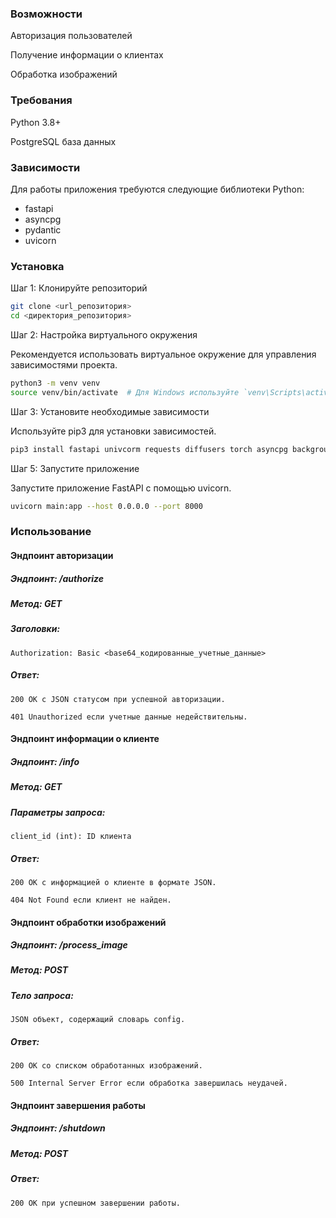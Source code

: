 ### Возможности
Авторизация пользователей

Получение информации о клиентах

Обработка изображений

### Требования
Python 3.8+

PostgreSQL база данных

### Зависимости

Для работы приложения требуются следующие библиотеки Python:
* fastapi
* asyncpg
* pydantic
* uvicorn

### Установка
Шаг 1: Клонируйте репозиторий
```bash
git clone <url_репозитория>
cd <директория_репозитория>
```
Шаг 2: Настройка виртуального окружения

Рекомендуется использовать виртуальное окружение для управления зависимостями проекта.

```bash
python3 -m venv venv
source venv/bin/activate  # Для Windows используйте `venv\Scripts\activate`
```
Шаг 3: Установите необходимые зависимости

Используйте pip3 для установки зависимостей.

```bash
pip3 install fastapi univcorm requests diffusers torch asyncpg backgroundremover transformers accelerate xformers
```

Шаг 5: Запустите приложение

Запустите приложение FastAPI с помощью uvicorn.

```bash
uvicorn main:app --host 0.0.0.0 --port 8000
```

### Использование
#### Эндпоинт авторизации
##### Эндпоинт: /authorize

##### Метод: GET

##### Заголовки:

    Authorization: Basic <base64_кодированные_учетные_данные>

##### Ответ:

    200 OK с JSON статусом при успешной авторизации.

    401 Unauthorized если учетные данные недействительны.

#### Эндпоинт информации о клиенте
##### Эндпоинт: /info

##### Метод: GET

##### Параметры запроса:

    client_id (int): ID клиента

##### Ответ:

    200 OK с информацией о клиенте в формате JSON.

    404 Not Found если клиент не найден.

#### Эндпоинт обработки изображений
##### Эндпоинт: /process_image
##### Метод: POST
##### Тело запроса:
    JSON объект, содержащий словарь config.
##### Ответ:
    200 OK со списком обработанных изображений.
    
    500 Internal Server Error если обработка завершилась неудачей.
#### Эндпоинт завершения работы
##### Эндпоинт: /shutdown
##### Метод: POST
##### Ответ:
    200 OK при успешном завершении работы.

